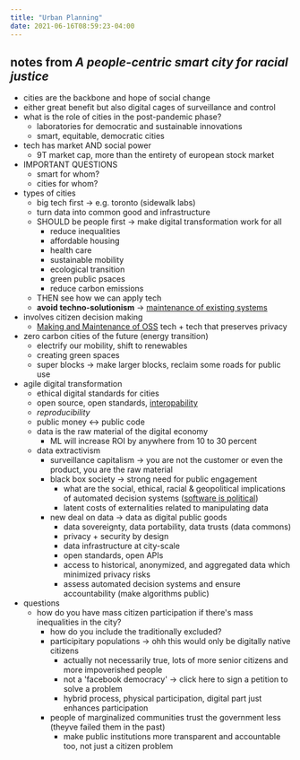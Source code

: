 ```yaml
---
title: "Urban Planning"
date: 2021-06-16T08:59:23-04:00
---
```


## notes from *A people-centric smart city for racial justice*

-   cities are the backbone and hope of social change
-   either great benefit but also digital cages of surveillance and control
-   what is the role of cities in the post-pandemic phase?   
    -   laboratories for democratic and sustainable innovations
    -   smart, equitable, democratic cities
-   tech has market AND social power 
    -   9T market cap, more than the entirety of european stock market
-   IMPORTANT QUESTIONS
    -   smart for whom?
    -   cities for whom?
-   types of cities
    -   big tech first → e.g. toronto (sidewalk labs)
    -   turn data into common good and infrastructure
    -   SHOULD be people first → make digital transformation work for all
        -   reduce inequalities
        -   affordable housing
        -   health care
        -   sustainable mobility
        -   ecological transition
        -   green public psaces
        -   reduce carbon emissions
    -   THEN see how we can apply tech
    -   **avoid techno-solutionism** -> [maintenance of existing systems](thoughts/creation%20vs%20maintenance.md)
-   involves citizen decision making
    -   [Making and Maintenance of OSS](thoughts/Making%20and%20Maintenance%20of%20OSS.md) tech + tech that preserves privacy
-   zero carbon cities of the future (energy transition)
    -   electrify our mobility, shift to renewables
    -   creating green spaces
    -   super blocks → make larger blocks, reclaim some roads for public use
-   agile digital transformation
    -   ethical digital standards for cities
    -   open source, open standards, [interopability](thoughts/interopability.md)
    -   _reproducibility_
    -   public money ↔ public code
    -   data is the raw material of the digital economy
        -   ML will increase ROI by anywhere from 10 to 30 percent
    -   data extractivism
        -   surveillance capitalism → you are not the customer or even the product, you are the raw material
        -   black box society → strong need for public engagement
            -   what are the social, ethical, racial & geopolitical implications of automated decision systems ([software is political](thoughts/software%20and%20politics.md))
            -   latent costs of externalities related to manipulating data
        -   new deal on data → data as digital public goods
            -   data sovereignty, data portability, data trusts (data commons)
            -   privacy + security by design
            -   data infrastructure at city-scale
            -   open standards, open APIs
            -   access to historical, anonymized, and aggregated data which minimized privacy risks
            -   assess automated decision systems and ensure accountability (make algorithms public)
-   questions
    -   how do you have mass citizen participation if there's mass inequalities in the city?
        -   how do you include the traditionally excluded?
        -   participitary populations → ohh this would only be digitally native citizens
            -   actually not necessarily true, lots of more senior citizens and more impoverished people
            -   not a 'facebook democracy' → click here to sign a petition to solve a problem
            -   hybrid process, physical participation, digital part just enhances participation
        -   people of marginalized communities trust the government less (theyve failed them in the past)
            -   make public institutions more transparent and accountable too, not just a citizen problem

